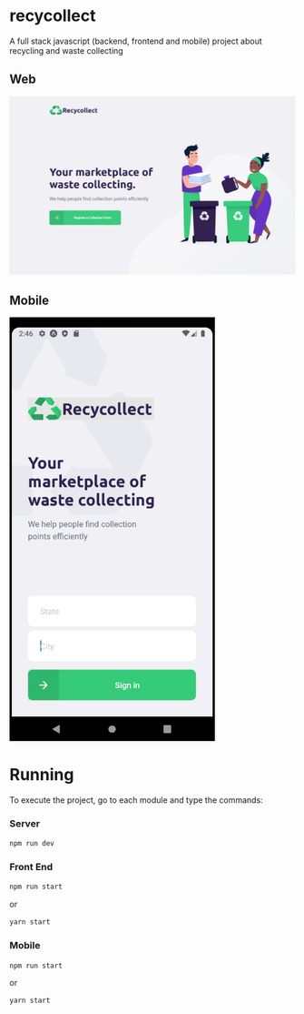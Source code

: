 # recycollect

A full stack javascript (backend, frontend and mobile) project about recycling and waste collecting

## Web

![](web-preview.gif)

## Mobile

![](mobile-preview.gif)

# Running

To execute the project, go to each module and type the commands:

### Server

```sh
npm run dev
```

### Front End

```sh
npm run start
```

or

```sh
yarn start
```

### Mobile

```sh
npm run start
```

or

```sh
yarn start
```

